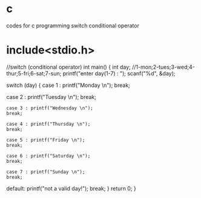 # c
codes for c programming
switch conditional operator
# include<stdio.h>
//switch (conditional operator)
int main() {
int day; //1-mon;2-tues;3-wed;4-thur;5-fri;6-sat;7-sun;
printf("enter day(1-7) : ");
scanf("%d", &day);

switch (day)
{
case 1 : printf("Monday \n");
    break;

case 2 : printf("Tuesday \n");
    break;

    case 3 : printf("Wednesday \n");
    break;

    case 4 : printf("Thursday \n");
    break;

    case 5 : printf("Friday \n");
    break;

    case 6 : printf("Saturday \n");
    break;

    case 7 : printf("Sunday \n");
    break;

default: printf("not a valid day!");
    break;
}
return 0;
}

